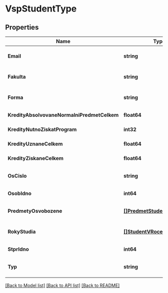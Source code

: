 # VspStudentType

## Properties
Name | Type | Description | Notes
------------ | ------------- | ------------- | -------------
**Email** | **string** |  | [optional] [default to null]
**Fakulta** | **string** |  | [optional] [default to null]
**Forma** | **string** |  | [optional] [default to null]
**KredityAbsolvovaneNormalniPredmetCelkem** | **float64** |  | [default to null]
**KredityNutnoZiskatProgram** | **int32** |  | [default to null]
**KredityUznaneCelkem** | **float64** |  | [default to null]
**KredityZiskaneCelkem** | **float64** |  | [default to null]
**OsCislo** | **string** |  | [optional] [default to null]
**OsobIdno** | **int64** |  | [default to null]
**PredmetyOsvobozene** | [**[]PredmetStudentOsvobozen**](predmetStudentOsvobozen.md) |  | [optional] [default to null]
**RokyStudia** | [**[]StudentVRoce**](studentVRoce.md) |  | [optional] [default to null]
**StprIdno** | **int64** |  | [default to null]
**Typ** | **string** |  | [optional] [default to null]

[[Back to Model list]](../README.md#documentation-for-models) [[Back to API list]](../README.md#documentation-for-api-endpoints) [[Back to README]](../README.md)

